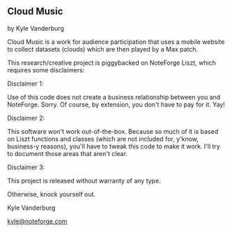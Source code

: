 ## Cloud Music
by Kyle Vanderburg

Cloud Music is a work for audience participation that uses a mobile website to collect datasets (clouds) which are then played by a Max patch.

This research/creative project is piggybacked on NoteForge Liszt, which requires some disclaimers:

Disclaimer 1:

Use of this code does not create a business relationship between you and NoteForge. Sorry. Of course, by extension, you don't have to pay for it. Yay! 

Disclaimer 2:

This software won't work out-of-the-box. Because so much of it is based on Liszt functions and classes (which are not included for, y'know, business-y reasons), you'll have to tweak this code to make it work. I'll try to document those areas that aren't clear.

Disclaimer 3: 

This project is released without warranty of any type.

Otherwise, knock yourself out.

Kyle Vanderburg

kyle@noteforge.com